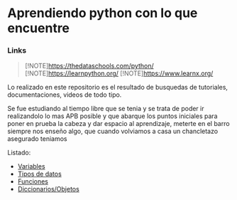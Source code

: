 # Aprendiendo python con lo que encuentre

### Links 
>[!NOTE]https://thedataschools.com/python/
>[!NOTE]https://learnpython.org/
>[!NOTE]https://www.learnx.org/



Lo realizado en este repositorio es el resultado de busquedas de tutoriales, documentaciones, videos de todo tipo.

Se fue estudiando al tiempo libre que se tenia y se trata de poder ir realizandolo lo mas APB posible y que abarque los puntos iniciales para poner en prueba la cabeza y dar espacio al aprendizaje, meterte en el barro siempre nos enseño algo, que cuando volviamos a casa un chancletazo asegurado teniamos

Listado:
- [Variables](02-variables.md)
- [Tipos de datos](03-tiposdedatos.md)
- [Funciones](04-funciones.md)
- [Diccionarios/Objetos](10-diccionarios-objetos.md)